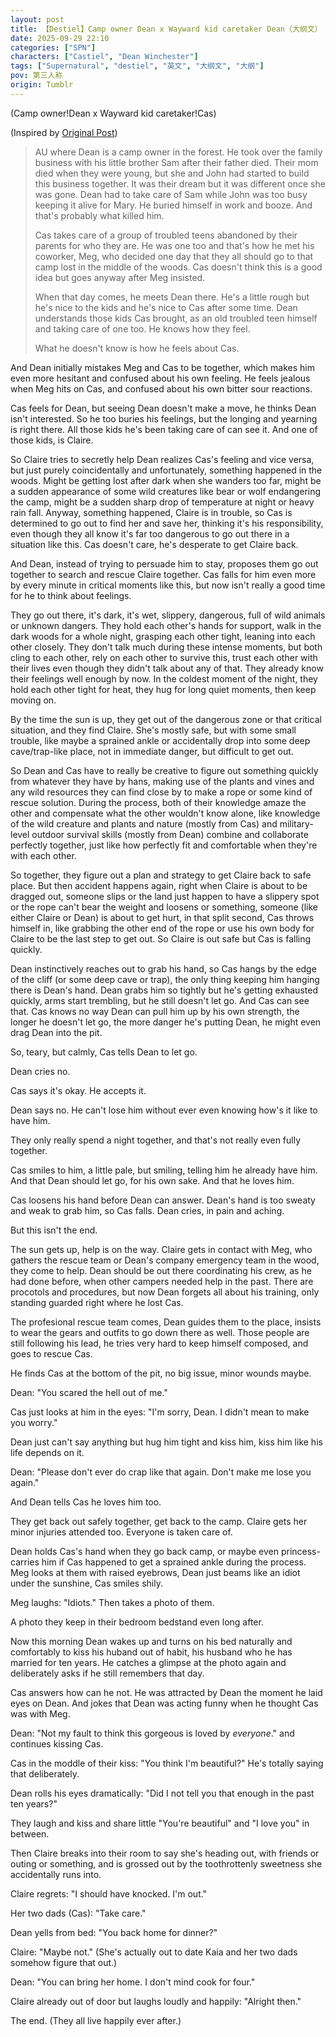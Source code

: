 ```yaml
---
layout: post
title: 【Destiel】Camp owner Dean x Wayward kid caretaker Dean（大纲文）
date: 2025-09-29 22:10
categories: ["SPN"]
characters: ["Castiel", "Dean Winchester"]
tags: ["Supernatural", "destiel", "英文", "大纲文", "大纲"]
pov: 第三人称
origin: Tumblr
---
```


(Camp owner!Dean x Wayward kid caretaker!Cas)

(Inspired by [Original Post](https://www.tumblr.com/junesirius/796088354358837248))

> AU where Dean is a camp owner in the forest. He took over the family business with his little brother Sam after their father died. Their mom died when they were young, but she and John had started to build this business together. It was their dream but it was different once she was gone. Dean had to take care of Sam while John was too busy keeping it alive for Mary. He buried himself in work and booze. And that's probably what killed him.
>
> Cas takes care of a group of troubled teens abandoned by their parents for who they are. He was one too and that's how he met his coworker, Meg, who decided one day that they all should go to that camp lost in the middle of the woods. Cas doesn't think this is a good idea but goes anyway after Meg insisted.
>
> When that day comes, he meets Dean there. He's a little rough but he's nice to the kids and he's nice to Cas after some time. Dean understands those kids Cas brought, as an old troubled teen himself and taking care of one too. He knows how they feel.
>
> What he doesn't know is how he feels about Cas.

And Dean initially mistakes Meg and Cas to be together, which makes him even more hesitant and confused about his own feeling. He feels jealous when Meg hits on Cas, and confused about his own bitter sour reactions.

Cas feels for Dean, but seeing Dean doesn't make a move, he thinks Dean isn't interested. So he too buries his feelings, but the longing and yearning is right there. All those kids he's been taking care of can see it. And one of those kids, is Claire.

So Claire tries to secretly help Dean realizes Cas's feeling and vice versa, but just purely coincidentally and unfortunately, something happened in the woods. Might be getting lost after dark when she wanders too far, might be a sudden appearance of some wild creatures like bear or wolf endangering the camp, might be a sudden sharp drop of temperature at night or heavy rain fall. Anyway, something happened, Claire is in trouble, so Cas is determined to go out to find her and save her, thinking it's his responsibility, even though they all know it's far too dangerous to go out there in a situation like this. Cas doesn't care, he's desperate to get Claire back.

And Dean, instead of trying to persuade him to stay, proposes them go out together to search and rescue Claire together. Cas falls for him even more by every minute in critical moments like this, but now isn't really a good time for he to think about feelings.

They go out there, it's dark, it's wet, slippery, dangerous, full of wild animals or unknown dangers. They hold each other's hands for support, walk in the dark woods for a whole night, grasping each other tight, leaning into each other closely. They don't talk much during these intense moments, but both cling to each other, rely on each other to survive this, trust each other with their lives even though they didn't talk about any of that. They already know their feelings well enough by now. In the coldest moment of the night, they hold each other tight for heat, they hug for long quiet moments, then keep moving on.

By the time the sun is up, they get out of the dangerous zone or that critical situation, and they find Claire. She's mostly safe, but with some small trouble, like maybe a sprained ankle or accidentally drop into some deep cave/trap-like place, not in immediate danger, but difficult to get out.

So Dean and Cas have to really be creative to figure out something quickly from whatever they have by hans, making use of the plants and vines and any wild resources they can find close by to make a rope or some kind of rescue solution. During the process, both of their knowledge amaze the other and compensate what the other wouldn't know alone, like knowledge of the wild creature and plants and nature (mostly from Cas) and military-level outdoor survival skills (mostly from Dean) combine and collaborate perfectly together, just like how perfectly fit and comfortable when they're with each other.

So together, they figure out a plan and strategy to get Claire back to safe place. But then accident happens again, right when Claire is about to be dragged out, someone slips or the land just happen to have a slippery spot or the rope can't bear the weight and loosens or something, someone (like either Claire or Dean) is about to get hurt, in that split second, Cas throws himself in, like grabbing the other end of the rope or use his own body for Claire to be the last step to get out. So Claire is out safe but Cas is falling quickly.

Dean instinctively reaches out to grab his hand, so Cas hangs by the edge of the cliff (or some deep cave or trap), the only thing keeping him hanging there is Dean's hand. Dean grabs him so tightly but he's getting exhausted quickly, arms start trembling, but he still doesn't let go. And Cas can see that. Cas knows no way Dean can pull him up by his own strength, the longer he doesn't let go, the more danger he's putting Dean, he might even drag Dean into the pit.

So, teary, but calmly, Cas tells Dean to let go.

Dean cries no.

Cas says it's okay. He accepts it.

Dean says no. He can't lose him without ever even knowing how's it like to have him.

They only really spend a night together, and that's not really even fully together.

Cas smiles to him, a little pale, but smiling, telling him he already have him. And that Dean should let go, for his own sake. And that he loves him.

Cas loosens his hand before Dean can answer. Dean's hand is too sweaty and weak to grab him, so Cas falls. Dean cries, in pain and aching.

But this isn't the end.

The sun gets up, help is on the way. Claire gets in contact with Meg, who gathers the rescue team or Dean's company emergency team in the wood, they come to help. Dean should be out there coordinating his crew, as he had done before, when other campers needed help in the past. There are procotols and procedures, but now Dean forgets all about his training, only standing guarded right where he lost Cas.

The profesional rescue team comes, Dean guides them to the place, insists to wear the gears and outfits to go down there as well. Those people are still following his lead, he tries very hard to keep himself composed, and goes to rescue Cas.

He finds Cas at the bottom of the pit, no big issue, minor wounds maybe.

Dean: "You scared the hell out of me."

Cas just looks at him in the eyes: "I'm sorry, Dean. I didn't mean to make you worry."

Dean just can't say anything but hug him tight and kiss him, kiss him like his life depends on it.

Dean: "Please don't ever do crap like that again. Don't make me lose you again."

And Dean tells Cas he loves him too.

They get back out safely together, get back to the camp. Claire gets her minor injuries attended too. Everyone is taken care of.

Dean holds Cas's hand when they go back camp, or maybe even princess-carries him if Cas happened to get a sprained ankle during the process. Meg looks at them with raised eyebrows, Dean just beams like an idiot under the sunshine, Cas smiles shily.

Meg laughs: "Idiots." Then takes a photo of them.

A photo they keep in their bedroom bedstand even long after.

Now this morning Dean wakes up and turns on his bed naturally and comfortably to kiss his huband out of habit, his husband who he has married for ten years. He catches a glimpse at the photo again and deliberately asks if he still remembers that day.

Cas answers how can he not. He was attracted by Dean the moment he laid eyes on Dean. And jokes that Dean was acting funny when he thought Cas was with Meg.

Dean: "Not my fault to think this gorgeous is loved by *everyone*." and continues kissing Cas.

Cas in the moddle of their kiss: "You think I'm beautiful?" He's totally saying that deliberately.

Dean rolls his eyes dramatically: "Did I not tell you that enough in the past ten years?"

They laugh and kiss and share little "You're beautiful" and "I love you" in between.

Then Claire breaks into their room to say she's heading out, with friends or outing or something, and is grossed out by the toothrottenly sweetness she accidentally runs into.

Claire regrets: "I should have knocked. I'm out."

Her two dads (Cas): "Take care."

Dean yells from bed: "You back home for dinner?"

Claire: "Maybe not." (She's actually out to date Kaia and her two dads somehow figure that out.)

Dean: "You can bring her home. I don't mind cook for four."

Claire already out of door but laughs loudly and happily: "Alright then."

The end. (They all live happily ever after.)
